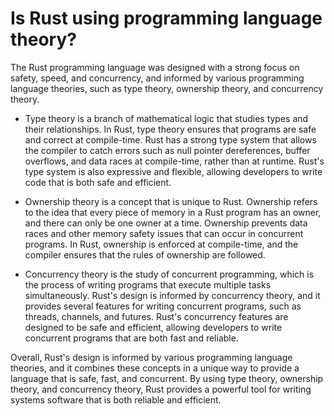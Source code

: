 # Is Rust using programming language theory?

The Rust programming language was designed with a strong focus on safety, speed, and concurrency, and informed by various programming language theories, such as type theory, ownership theory, and concurrency theory.

* Type theory is a branch of mathematical logic that studies types and their relationships. In Rust, type theory ensures that programs are safe and correct at compile-time. Rust has a strong type system that allows the compiler to catch errors such as null pointer dereferences, buffer overflows, and data races at compile-time, rather than at runtime. Rust's type system is also expressive and flexible, allowing developers to write code that is both safe and efficient.

* Ownership theory is a concept that is unique to Rust. Ownership refers to the idea that every piece of memory in a Rust program has an owner, and there can only be one owner at a time. Ownership prevents data races and other memory safety issues that can occur in concurrent programs. In Rust, ownership is enforced at compile-time, and the compiler ensures that the rules of ownership are followed.

* Concurrency theory is the study of concurrent programming, which is the process of writing programs that execute multiple tasks simultaneously. Rust's design is informed by concurrency theory, and it provides several features for writing concurrent programs, such as threads, channels, and futures. Rust's concurrency features are designed to be safe and efficient, allowing developers to write concurrent programs that are both fast and reliable.

Overall, Rust's design is informed by various programming language theories, and it combines these concepts in a unique way to provide a language that is safe, fast, and concurrent. By using type theory, ownership theory, and concurrency theory, Rust provides a powerful tool for writing systems software that is both reliable and efficient.